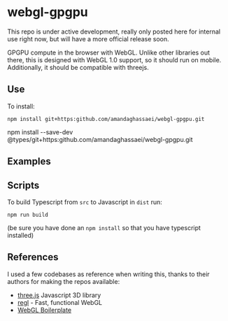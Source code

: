# webgl-gpgpu

This repo is under active development, really only posted here for internal use right now, but will have a more official release soon.

GPGPU compute in the browser with WebGL.  Unlike other libraries out there, this is designed with WebGL 1.0 support, so it should run on mobile.  Additionally, it should be compatible with threejs.

## Use
 
 To install:

`npm install git+https:github.com/amandaghassaei/webgl-gpgpu.git`

npm install --save-dev @types/git+https:github.com/amandaghassaei/webgl-gpgpu.git



## Examples

## Scripts

To build Typescript from `src` to Javascript in `dist` run:

`npm run build`

(be sure you have done an `npm install` so that you have typescript installed)

## References

I used a few codebases as reference when writing this, thanks to their authors for making the repos available:

- [three.js](https://github.com/mrdoob/three.js/) Javascript 3D library
- [regl](https://github.com/regl-project/regl) - Fast, functional WebGL
- [WebGL Boilerplate](https://webglfundamentals.org/webgl/lessons/webgl-boilerplate.html)